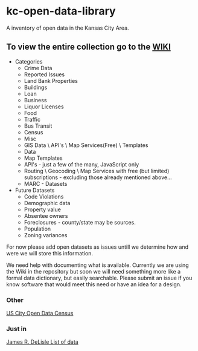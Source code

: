 # kc-open-data-library
A inventory of open data in the Kansas City Area.  

## To view the entire collection go to the [WIKI](https://github.com/codeforkansascity/kc-open-data-library/wiki)


* Categories
  *  Crime Data
  *  Reported Issues
  *  Land Bank Properties
  *  Buildings
  *  Loan
  *  Business
  *  Liquor Licenses
  *  Food
  *  Traffic
  *  Bus Transit
  *  Census
  *  Misc
  *  GIS Data \ API's \ Map Services(Free) \ Templates
  *  Data
  *  Map Templates
  *  API's - just a few of the many, JavaScript only
  *  Routing \ Geocoding \ Map Services with free (but limited) subscriptions - excluding those already mentioned above...
  *  MARC - Datasets
* Future Datasets
  *  Code Violations
  *  Demographic data
  *  Property value
  *  Absentee owners
  *  Foreclosures - county/state may be sources.
  *  Population
  *  Zoning variances

For now please add open datasets as issues untill we determine how and were we will store this information.

We need help with documenting what is available. 
Currently we are using the Wiki in the repository but soon we will need something more like a formal data dictionary, 
but easily searchable. 
Please submit an issue if you know software that would meet this need or have an idea for a design.

### Other 

[US City Open Data Census](http://us-city.census.okfn.org/place/kansascitymo)

### Just in

[James R. DeLisle List of data](https://jrdelisle.com/wheres_it/)
